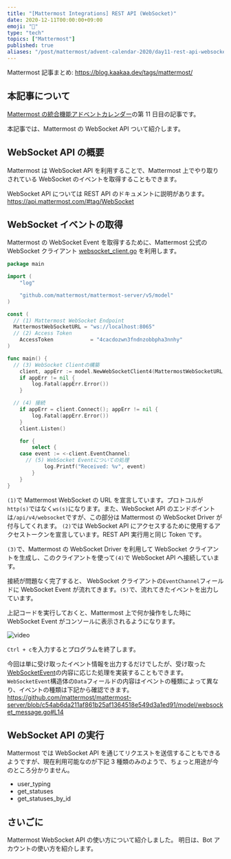 ```yaml
---
title: "[Mattermost Integrations] REST API (WebSocket)"
date: 2020-12-11T00:00:00+09:00
emoji: "📆"
type: "tech"
topics: ["Mattermost"]
published: true
aliases: "/post/mattermost/advent-calendar-2020/day11-rest-api-websocket"
---
```


Mattermost 記事まとめ: https://blog.kaakaa.dev/tags/mattermost/

## 本記事について

[Mattermost の統合機能アドベントカレンダー](https://qiita.com/advent-calendar/2020/mattermost-integrations)の第 11 日目の記事です。

本記事では、Mattermost の WebSocket API ついて紹介します。

## WebSocket API の概要

Mattermost は WebSocket API を利用することで、Mattermost 上でやり取りされている WebSocket のイベントを取得することもできます。

WebSocket API については REST API のドキュメントに説明があります。
https://api.mattermost.com/#tag/WebSocket

## WebSocket イベントの取得

Mattermost の WebSocket Event を取得するために、Mattermost 公式の WebSocket クライアント [websocket_client.go](https://github.com/mattermost/mattermost-server/blob/master/model/websocket_client.go) を利用します。

```go
package main

import (
	"log"

	"github.com/mattermost/mattermost-server/v5/model"
)

const (
  // (1) Mattermost WebSocket Endpoint
  MattermostWebSocketURL = "ws://localhost:8065"
  // (2) Access Token
	AccessToken            = "4cacdozwn3fndnzobbpha3nnhy"
)

func main() {
  // (3) WebSocket Clientの構築
	client, appErr := model.NewWebSocketClient4(MattermostWebSocketURL, AccessToken)
	if appErr != nil {
		log.Fatal(appErr.Error())
	}

  // (4) 接続
	if appErr = client.Connect(); appErr != nil {
		log.Fatal(appErr.Error())
	}
	client.Listen()

	for {
		select {
    case event := <-client.EventChannel:
      // (5) WebSocket Eventについての処理
			log.Printf("Received: %v", event)
		}
	}
}
```

`(1)`で Mattermost WebSocket の URL を宣言しています。プロトコルが`http(s)`ではなく`ws(s)`になります。また、WebSocket API のエンドポイントは`/api/v4/websocket`ですが、この部分は Mattermost の WebSocket Driver が付与してくれます。
`(2)`では WebSocket API にアクセスするために使用するアクセストークンを宣言しています。REST API 実行用と同じ Token です。

`(3)`で、Mattermost の WebSocket Driver を利用して WebSocket クライアントを生成し、このクライアントを使って`(4)`で WebSocket API へ接続しています。

接続が問題なく完了すると、 WebSocket クライアントの`EventChannel`フィールドに WebSocket Event が流れてきます。`(5)`で、流れてきたイベントを出力しています。

上記コードを実行しておくと、Mattermost 上で何か操作をした時に WebSocket Event がコンソールに表示されるようになります。

![video](https://blog.kaakaa.dev/images/posts/advent-calendar-2020/day11/example-websocket-api.gif)

`Ctrl + c`を入力するとプログラムを終了します。

今回は単に受け取ったイベント情報を出力するだけでしたが、受け取った[WebSocketEvent](https://github.com/mattermost/mattermost-server/blob/c54ab6da211af861b25af1364518e549d3a1ed91/model/websocket_message.go#L109)の内容に応じた処理を実装することもできます。
`WebSocketEvent`構造体の`Data`フィールドの内容はイベントの種類によって異なり、イベントの種類は下記から確認できます。
https://github.com/mattermost/mattermost-server/blob/c54ab6da211af861b25af1364518e549d3a1ed91/model/websocket_message.go#L14

## WebSocket API の実行

Mattermost では WebSocket API を通じてリクエストを送信することもできるようですが、現在利用可能なのが下記 3 種類のみのようで、ちょっと用途が今のところ分かりません。

- user_typing
- get_statuses
- get_statuses_by_id

## さいごに

Mattermost WebSocket API の使い方について紹介しました。
明日は、Bot アカウントの使い方を紹介します。
